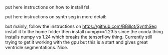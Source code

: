 put here instructions on how to install fsl

put here instructions on synth seg in more detail:

but mainly, follow the instructions on https://github.com/BBillot/SynthSeg
install it to the home folder
then install numpy==1.23.5 since the conda thing installs numpy vs 1.24 which breaks the tensorflow thing.
Currently still trying to get it working with the gpu but this is a start and gives great ventricle segmentations. Nice.